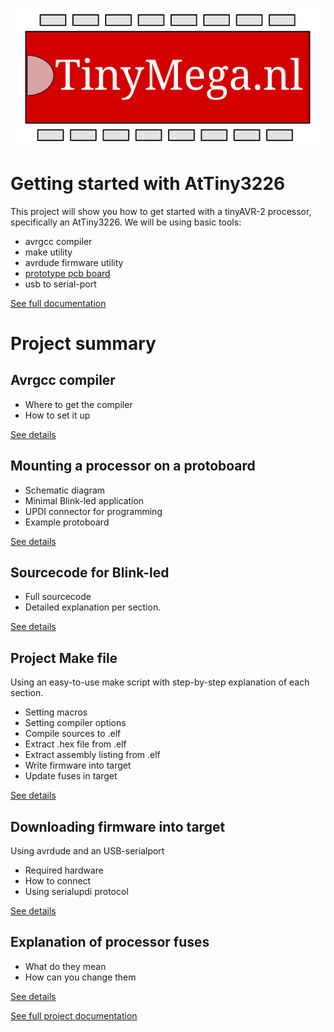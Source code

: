![Alt text](Images/TinyMega.svg)

# Getting started with AtTiny3226

This project will show you how to get started with a tinyAVR-2 processor, specifically an AtTiny3226.
We will be using basic tools:
- avrgcc compiler
- make utility
- avrdude firmware utility
- [prototype pcb board](https://www.elecrow.com/protoboard-tht-soic-50x80mm.html)
- usb to serial-port

[See full documentation](https://tinymega.nl/Projects/GettingStarted-AtTiny3226/StartingTiny3226.html)

# Project summary

## Avrgcc compiler

- Where to get the compiler
- How to set it up

 [See details](https://tinymega.nl/Projects/GettingStarted-AtTiny3226/StartingTiny3226.html#Compile)

## Mounting a processor on a protoboard

- Schematic diagram
- Minimal Blink-led application
- UPDI connector for programming
- Example protoboard

 [See details](https://tinymega.nl/Projects/GettingStarted-AtTiny3226/StartingTiny3226.html#mounting)

## Sourcecode for Blink-led

- Full sourcecode
- Detailed explanation per section.

 [See details](https://tinymega.nl/Projects/GettingStarted-AtTiny3226/StartingTiny3226.html#WriteSoftware)

## Project Make file

Using an easy-to-use make script with step-by-step explanation of each section.
- Setting macros
- Setting compiler options
- Compile sources to .elf
- Extract .hex file from .elf
- Extract assembly listing from .elf
- Write firmware into target
- Update fuses in target

 [See details](https://tinymega.nl/Projects/GettingStarted-AtTiny3226/StartingTiny3226.html#Makefile)

## Downloading firmware into target

Using avrdude and an USB-serialport
- Required hardware
- How to connect
- Using serialupdi protocol

 [See details](https://tinymega.nl/Projects/GettingStarted-AtTiny3226/StartingTiny3226.html#BurnFirmware)

## Explanation of processor fuses

- What do they mean
- How can you change them

 [See details](https://tinymega.nl/Projects/GettingStarted-AtTiny3226/StartingTiny3226.html#FuseBits)

 [See full project documentation](https://tinymega.nl/Projects/GettingStarted-AtTiny3226/StartingTiny3226.html)
